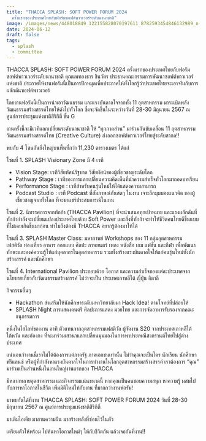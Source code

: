 ```yaml
---
title: "THACCA SPLASH: SOFT POWER FORUM 2024
  ครั้งแรกของประเทศไทยกับฟอรัมซอฟต์พาวเวอร์ระดับนานาชาติ"
image: /images/news/448018849_122155828070197611_8782593454846132989_n-1-.jpg
date: 2024-06-12
draft: false
tags:
  - splash
  - committee
---
```

THACCA SPLASH: SOFT POWER FORUM 2024 ครั้งแรกของประเทศไทยกับฟอรัมซอฟต์พาวเวอร์ระดับนานาชาติ คุณแพทองธาร ชินวัตร ประธานคณะกรรมการพัฒนาซอฟต์พาวเวอร์แห่งชาติ ประกาศให้งานฟอรัมนี้เป็นการปักหมุดเพื่อประกาศให้ทั้งโลกรู้ว่าประเทศไทยจะเอาจริงกับการผลักดันซอฟต์พาวเวอร์

โดยงานฟอรัมนี้เป็นการนำเอาวัฒนธรรม และแรงบันดาลใจจากทั้ง 11 อุตสาหกรรม มาระเบิดพลังวัฒนธรรมสร้างสรรค์ไทยให้ดังไปทั่วโลก ซึ่งจะจัดขึ้นในระหว่างวันที่ 28-30 มิถุนายน 2567 ณ ศูนย์การประชุมแห่งชาติสิริกิติ์ ชั้น G

งานครั้งนี้จะมีเวทีแลกเปลี่ยนระดับนานาชาติ ให้ “ทุกภาคส่วน” มาร่วมกันขับเคลื่อน 11 อุตสาหกรรมวัฒนธรรมสร้างสรรค์ไทย (Creative Culture) ส่งออกซอฟต์พาวเวอร์ไทยสู่ระดับสากล!!

พบกับ 4 โซนอันยิ่งใหญ่บนพื้นที่กว่า 11,230 ตารางเมตร ได้แก่

โซนที่ 1. SPLASH Visionary Zone มี 4 เวที
- Vision Stage: เวทีวิสัยทัศน์รัฐบาล วิสัยทัศน์ของผู้เชี่ยวชาญระดับโลก
- Pathway Stage : เวทีของการแลกเปลี่ยนความคิดเห็นที่นำความสำเร็จทั่วโลกมาถอดบทเรียน
- Performance Stage : เวทีสำหรับคนรุ่นใหม่ให้ได้แสดงความสามารถ
- Podcast Studio : เวที Podcast ที่สัมภาษณ์กันสดๆ ในงาน เจาะลึกมุมมองแนวคิด ของผู้เชี่ยวชาญจากทั่วโลก ที่จะมาแชร์ประสบการณ์ในงาน

โซนที่ 2. นิทรรศการจากทักก้า (THACCA Pavilion) ที่จะนำเสนอทุกเป้าหมาย และแรงผลักดันที่ทักก้ากำลังจะเปลี่ยนแปลงประเทศไทยด้วย Soft Power และสิ่งที่ทักก้าจะทำให้ชีวิตคนไทยดีขึ้นแบบที่ไม่เคยเกิดขึ้นมาก่อน ทำไมถึงต้องมี THACCA อยากรู้ต้องมาให้ได้

โซนที่ 3. SPLASH Master Class: มหากาพย์ Workshops ของ 11 กลุ่มอุตสาหกรรม เฟสติวัล ท่องเที่ยว อาหาร ออกแบบ ศิลปะ ภาพยนตร์ เพลง หนังสือ เกม แฟชั่น และกีฬา เพื่อพัฒนาทักษะและองค์ความรู้ให้แก่บุคลากรในอุตสาหกรรม รวมทั้งสร้างแรงบันดาลใจให้แก่คนรุ่นใหม่ทั้งนักสร้างสรรค์ และนักศึกษา

โซนที่ 4. International Pavilion ประกอบด้วย โอกาส และความสำเร็จของแต่ละประเทศจากนโยบายเกี่ยวกับวัฒนธรรมสร้างสรรค์ ไม่ว่าจะเป็น ประเทศเกาหลีใต้ ญี่ปุ่น อิตาลี

กิจกรรมอื่นๆ
- Hackathon ส่งเสริมให้นักศึกษาระดับมหาวิทยาลัยมา Hack Idea! ตามโจทย์ที่ปล่อยให้
- SPLASH Night การแสดงดนตรี ศิลปะการแสดง มวยไทย และการจัดอาหารรับรองจากคณะอนุกรรมการ

หนึ่งในไฮไลท์ของงาน อาทิ ตัวแทนจากอุตสาหกรรมเฟสติวัล ผู้จัดงาน S20 จากประเทศเกาหลีใต้ ไต้หวัน และฮ่องกง ที่จะมาร่วมเสวนาแลกเปลี่ยนมุมมองในการพาประเพณีสงกรานต์ไทยไปสู่ต่างประเทศ

แน่นอนว่างานนี้เราไม่ได้ต้องการแค่ภาครัฐ ภาคเอกชนเท่านั้น ไม่ว่าคุณจะเป็นใคร นักเรียน นักศึกษา ฟรีแลนซ์ หรือผู้ที่กำลังหาแรงบันดาลใจในการทำงานในโลกอุตสาหกรรมสร้างสรรค์ เราต้องการ “คุณ” มาร่วมเป็นส่วนหนึ่งในงานใหญ่งานแรกของ THACCA

มีหลากหลายอุตสาหกรรม และกิจกรรมแน่นขนาดนี้ หากคุณเป็นคนชอบความสนุก หาความรู้ ผสมไปกับการหาโอกาสในชีวิต เพิ่มมิติใหม่ให้กับงาน ที่มากกว่างานฟอรัม!

มาพบกันได้ที่งาน THACCA SPLASH: SOFT POWER FORUM 2024
วันที่ 28-30 มิถุนายน 2567 ณ ศูนย์การประชุมแห่งชาติสิริกิติ์

มาเติมไอเดีย มาสานความฝัน มาสร้างพลังที่ซ่อนไว้ในตัว

เตรียมตัวให้พร้อม ไปค้นหาโอกาสใหม่ๆ ให้กับชีวิตกัน แล้วเจอกันที่งาน!!
